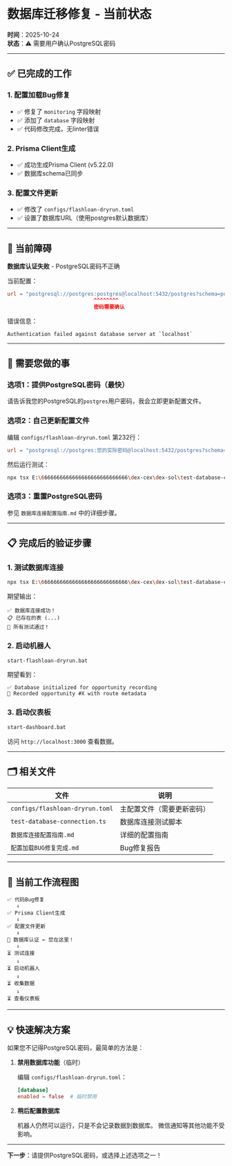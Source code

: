 # 数据库迁移修复 - 当前状态

**时间**：2025-10-24  
**状态**：⚠️ 需要用户确认PostgreSQL密码

---

## ✅ 已完成的工作

### 1. 配置加载Bug修复
- ✅ 修复了 `monitoring` 字段映射
- ✅ 添加了 `database` 字段映射
- ✅ 代码修改完成，无linter错误

### 2. Prisma Client生成
- ✅ 成功生成Prisma Client (v5.22.0)
- ✅ 数据库schema已同步

### 3. 配置文件更新
- ✅ 修改了 `configs/flashloan-dryrun.toml`
- ✅ 设置了数据库URL（使用postgres默认数据库）

---

## 🔴 当前障碍

**数据库认证失败** - PostgreSQL密码不正确

当前配置：
```toml
url = "postgresql://postgres:postgres@localhost:5432/postgres?schema=public"
                            ^^^^^^^^
                            密码需要确认
```

错误信息：
```
Authentication failed against database server at `localhost`
```

---

## 🎯 需要您做的事

### 选项1：提供PostgreSQL密码（最快）

请告诉我您的PostgreSQL的`postgres`用户密码，我会立即更新配置文件。

### 选项2：自己更新配置文件

编辑 `configs/flashloan-dryrun.toml` 第232行：

```toml
url = "postgresql://postgres:您的实际密码@localhost:5432/postgres?schema=public"
```

然后运行测试：
```bash
npx tsx E:\6666666666666666666666666666\dex-cex\dex-sol\test-database-connection.ts
```

### 选项3：重置PostgreSQL密码

参见 `数据库连接配置指南.md` 中的详细步骤。

---

## 📋 完成后的验证步骤

### 1. 测试数据库连接
```bash
npx tsx E:\6666666666666666666666666666\dex-cex\dex-sol\test-database-connection.ts
```

期望输出：
```
✅ 数据库连接成功！
📋 已存在的表 (...)
🎉 所有测试通过！
```

### 2. 启动机器人
```bash
start-flashloan-dryrun.bat
```

期望看到：
```
✅ Database initialized for opportunity recording
📝 Recorded opportunity #X with route metadata
```

### 3. 启动仪表板
```bash
start-dashboard.bat
```

访问 `http://localhost:3000` 查看数据。

---

## 🗂️ 相关文件

| 文件 | 说明 |
|------|------|
| `configs/flashloan-dryrun.toml` | 主配置文件（需要更新密码） |
| `test-database-connection.ts` | 数据库连接测试脚本 |
| `数据库连接配置指南.md` | 详细的配置指南 |
| `配置加载BUG修复完成.md` | Bug修复报告 |

---

## 🔄 当前工作流程图

```
✅ 代码Bug修复
   ↓
✅ Prisma Client生成
   ↓
✅ 配置文件更新
   ↓
🔴 数据库认证 ← 您在这里！
   ↓
⏳ 测试连接
   ↓
⏳ 启动机器人
   ↓
⏳ 收集数据
   ↓
⏳ 查看仪表板
```

---

## 💡 快速解决方案

如果您不记得PostgreSQL密码，最简单的方法是：

1. **禁用数据库功能**（临时）
   
   编辑 `configs/flashloan-dryrun.toml`：
   ```toml
   [database]
   enabled = false  # 临时禁用
   ```

2. **稍后配置数据库**
   
   机器人仍然可以运行，只是不会记录数据到数据库。
   微信通知等其他功能不受影响。

---

**下一步**：请提供PostgreSQL密码，或选择上述选项之一！

